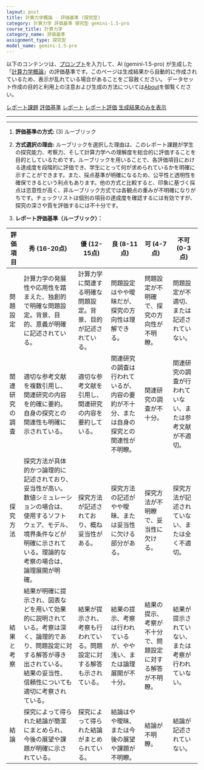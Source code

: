 ```yaml
---
layout: post
title: 計算力学概論 - 評価基準 (探究型)
category: 計算力学 評価基準 探究型 gemini-1.5-pro
course_title: 計算力学
category_name: 評価基準
assignment_type: 探究型
model_name: gemini-1.5-pro
---
```


以下のコンテンツは、[プロンプト](http://127.0.0.1:8000/generated/計算力学/gemini-1.5-pro/prompt_評価基準-探究型.md)を入力して、AI (gemini-1.5-pro) が生成した「[計算力学概論](/contents/計算力学/)」の評価基準です。このページは生成結果から自動的に作成されているため、表示が乱れている場合があることをご容赦ください。
データセット作成の目的と利用上の注意および生成の方法については[About](/About)を御覧ください。

[レポート課題](../レポート課題-探究型)
[評価基準](../評価基準-探究型)
[レポート](../レポート-探究型)
[レポート評価](../レポート評価-探究型)
[生成結果のみを表示](http://127.0.0.1:8000/generated/計算力学/gemini-1.5-pro/評価基準-探究型.md)
  

***
***
  
1. **評価基準の方式:** (3) ルーブリック

2. **方式選択の理由:**
ルーブリックを選択した理由は、このレポート課題が学生の探究能力、考察力、そして計算力学への理解度を総合的に評価することを目的としているためです。ルーブリックを用いることで、各評価項目における達成度を段階的に評価でき、学生にとって何が求められているかを明確に示すことができます。また、採点基準が明確になるため、公平性と透明性を確保できるという利点もあります。他の方式と比較すると、印象に基づく採点は恣意性が高く、非ルーブリック方式では各観点の重みが不明確になりがちです。チェックリストは個別の項目の達成度を確認するには有効ですが、探究の深さや質を評価するには不十分です。

3. **レポート評価基準（ルーブリック）：**

| 評価項目 | 秀 (16-20点) | 優 (12-15点) | 良 (8-11点) | 可 (4-7点) | 不可 (0-3点) |
|---|---|---|---|---|---|
| 問題設定 | 計算力学の発展性や応用性を踏まえた、独創的で明確な問題設定。背景、目的、意義が明確に記述されている。 | 計算力学に関連する明確な問題設定。背景、目的が記述されている。 | 問題設定はやや曖昧だが、探究の方向性は理解できる。 | 問題設定が不明確で、探究の方向性が不明瞭。 | 問題設定が不適切、または記述されていない。 |
| 関連研究の調査 | 適切な参考文献を複数引用し、関連研究の内容を的確に要約。自身の探究との関連性も明確に示されている。 | 適切な参考文献を引用し、関連研究の内容を要約している。 | 関連研究の調査は行われているが、内容の要約が不十分、または自身の探究との関連性が不明瞭。 | 関連研究の調査が不十分。 | 関連研究の調査が行われていない、または参考文献が不適切。 |
| 探究方法 | 探究方法が具体的かつ論理的に記述されており、妥当性が高い。数値シミュレーションの場合は、使用するソフトウェア、モデル、境界条件などが明確に示されている。理論的な考察の場合は、論理展開が明確。 | 探究方法が記述されており、概ね妥当性がある。 | 探究方法の記述がやや曖昧、または妥当性に欠ける部分がある。 | 探究方法が不明瞭で、妥当性に欠ける。 | 探究方法が記述されていない、または全く不適切。 |
| 結果と考察 | 結果が明確に提示され、図表などを用いて効果的に説明されている。考察は深く、論理的であり、問題設定に対する解答が導き出されている。結果の妥当性、信頼性についても適切に考察されている。 | 結果が提示され、考察も行われている。問題設定に対する解答も示されている。 | 結果の提示、考察は行われているが、やや浅い、または論理展開が不十分。 | 結果の提示、考察が不十分で、問題設定に対する解答が不明瞭。 | 結果が提示されていない、または考察が行われていない。 |
| 結論 | 探究によって得られた結論が簡潔にまとめられ、今後の展望や課題が明確に示されている。 | 探究によって得られた結論がまとめられている。 | 結論はやや曖昧、または今後の展望や課題が不明瞭。 | 結論が不明瞭。 | 結論が記述されていない。 |
